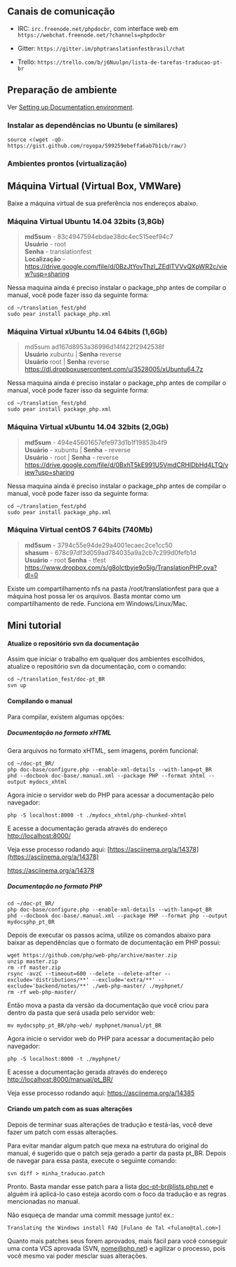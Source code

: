 ## Canais de comunicação

* IRC: `irc.freenode.net/phpdocbr`, com interface web em `https://webchat.freenode.net/?channels=phpdocbr`

* Gitter: `https://gitter.im/phptranslationfestbrasil/chat`

* Trello: `https://trello.com/b/j6Nuulpn/lista-de-tarefas-traducao-pt-br`

## Preparação de ambiente

Ver [Setting up Documentation environment](http://doc.php.net/tutorial/local-setup.php).

### Instalar as dependências no Ubuntu (e similares)

```
source <(wget -qO- https://gist.github.com/royopa/599259ebeffa6ab7b1cb/raw/)
```

### Ambientes prontos (virtualização)

## Máquina Virtual (Virtual Box, VMWare)
Baixe a máquina virtual de sua preferência nos endereços abaixo.

### Máquina Virtual Ubuntu 14.04 32bits (3,8Gb)
> **md5sum** - 83c4947594ebdae38dc4ec515eef94c7<br>
> **Usuário** - root<br>
> **Senha** -  translationfest<br>
> **Localização** - https://drive.google.com/file/d/0BzJtYovThzl_ZEdlTVVvQXpWR2c/view?usp=sharing

Nessa maquina ainda é preciso instalar o package_php antes de compilar o manual, você pode fazer isso da seguinte forma:

`cd ~/translation_fest/phd`<br/>
`sudo pear install package_php.xml`

### Máquina Virtual xUbuntu 14.04 64bits (1,6Gb)

> md5sum ad167d8953a36996d14f422f2942538f<br/>
> **Usuário** xubuntu | **Senha** reverse<br/>
> **Usuário** root | **Senha** reverse<br/>
> https://dl.dropboxusercontent.com/u/3528005/xUbuntu64.7z<br/>

Nessa maquina ainda é preciso instalar o package_php antes de compilar o manual, você pode fazer isso da seguinte forma:

`cd ~/translation_fest/phd`<br/>
`sudo pear install package_php.xml`

### Máquina Virtual xUbuntu 14.04 32bits (2,0Gb)

> **md5sum** - 494e45601657efe973d1b1f19853b4f9<br/>
> **Usuário** -  xubuntu | **Senha** -  reverse<br/>
> **Usuário** -  root | **Senha** -  reverse<br/>
> https://drive.google.com/file/d/0BxhT5kE991U5VmdCRHlDbHd4LTQ/view?usp=sharing

Nessa maquina ainda é preciso instalar o package_php antes de compilar o manual, você pode fazer isso da seguinte forma:

`cd ~/translation_fest/phd`<br/>
`sudo pear install package_php.xml`

### Máquina Virtual centOS 7 64bits (740Mb)

> **md5sum** - 3794c55e94de29a4001ecaec2ce1cc50<br/>
> **shasum** - 678c97df3d059ad784035a9a2cb7c299d0fefb1d<br/>
> **Usuário** - root **Senha** - tfest
> https://www.dropbox.com/s/g8olctbyje9o5lg/TranslationPHP.ova?dl=0

Existe um compartilhamento nfs na pasta /root/translationfest para que a máquina host possa ler os arquivos. Basta montar como um compartilhamento de rede. Funciona em Windows/Linux/Mac.

## Mini tutorial

#### Atualize o repositório svn da documentação

Assim que iniciar o trabalho em qualquer dos ambientes escolhidos, atualize o repositório svn da documentação, com o comando:

```
cd ~/translation_fest/doc-pt_BR
svn up
```

#### Compilando o manual

Para compilar, existem algumas opções:

##### Documentação no formato xHTML

Gera arquivos no formato xHTML, sem imagens, porém funcional:

```
cd ~/doc-pt_BR/
php doc-base/configure.php --enable-xml-details --with-lang=pt_BR
phd --docbook doc-base/.manual.xml --package PHP --format xhtml --output mydocs_xhtml
```

Agora inicie o servidor web do PHP para acessar a documentação pelo navegador:

```
php -S localhost:8000 -t ./mydocs_xhtml/php-chunked-xhtml
```
E acesse a documentação gerada através do endereço [http://localhost:8000/](http://localhost:8000/)

Veja esse processo rodando aqui: [https://asciinema.org/a/14378](https://asciinema.org/a/14378)

<https://asciinema.org/a/14378>

##### Documentação no formato PHP

```
cd ~/doc-pt_BR/
php doc-base/configure.php --enable-xml-details --with-lang=pt_BR
phd --docbook doc-base/.manual.xml --package PHP --format php --output mydocsphp_pt_BR
```

Depois de executar os passos acima, utilize os comandos abaixo para baixar as dependências que o formato de documentação em PHP possui:

```
wget https://github.com/php/web-php/archive/master.zip
unzip master.zip
rm -rf master.zip
rsync -avzC --timeout=600 --delete --delete-after --exclude='distributions/**' --exclude='extra/**' --exclude='backend/notes/**' ./web-php-master/ ./myphpnet/
rm -rf web-php-master/
```

Então mova a pasta da versão da documentação que você criou para dentro da pasta que será usada pelo servidor web:

```
mv mydocsphp_pt_BR/php-web/ myphpnet/manual/pt_BR
```

Agora inicie o servidor web do PHP para acessar a documentação pelo navegador:

```
php -S localhost:8000 -t ./myphpnet/
```

E acesse a documentação gerada através do endereço <http://localhost:8000/manual/pt_BR/>

Veja esse processo rodando aqui: <https://asciinema.org/a/14385>

#### Criando um patch com as suas alterações

Depois de terminar suas alterações de tradução e testá-las, você deve fazer um patch com essas alterações.

Para evitar mandar algum patch que mexa na estrutura do original do manual, é sugerido que o patch seja gerado a partir da pasta pt_BR. Depois de navegar para essa pasta, execute o seguinte comando:

```
svn diff > minha_traducao.patch
```

Pronto. Basta mandar esse patch para a lista <doc-pt-br@lists.php.net> e alguém irá aplicá-lo caso esteja acordo com o foco da tradução e as regras mencionadas no manual.

Não esqueça de mandar uma commit message junto! ex.:

```
Translating the Windows install FAQ [Fulano de Tal <fulano@tal.com>]
```

Quanto mais patches seus forem aprovados, mais fácil para você conseguir uma conta VCS aprovada (SVN, nome@php.net) e agilizar o processo, pois você mesmo vai poder mesclar suas alterações.
